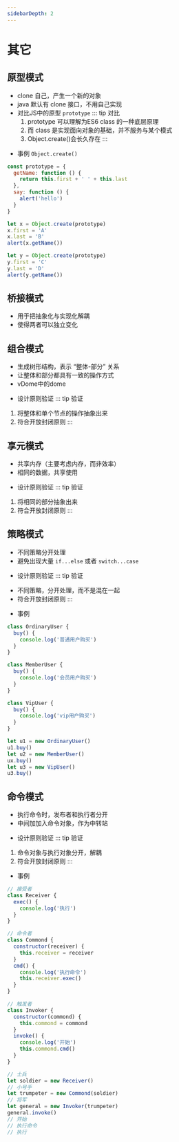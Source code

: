 ```yaml
---
sidebarDepth: 2
---
```

# 其它

## 原型模式
- clone 自己，产生一个新的对象
- java 默认有 clone 接口，不用自己实现
- 对比JS中的原型 <code>prototype</code>
::: tip 对比
  1. prototype 可以理解为ES6 class 的一种底层原理
  2. 而 class 是实现面向对象的基础，并不服务与某个模式
  3. Object.create()会长久存在
:::
* 事例 <code>Object.create()</code>
```js
const prototype = {
  getName: function () {
    return this.first + ' ' + this.last
  },
  say: function () {
    alert('hello')
  }
}

let x = Object.create(prototype)
x.first = 'A'
x.last = 'B'
alert(x.getName())

let y = Object.create(prototype)
y.first = 'C'
y.last = 'D'
alert(y.getName())
```
## 桥接模式
- 用于把抽象化与实现化解耦
- 使得两者可以独立变化

## 组合模式
- 生成树形结构，表示 “整体-部分” 关系
- 让整体和部分都具有一致的操作方式
- vDome中的dome

* 设计原则验证
::: tip 验证
1. 将整体和单个节点的操作抽象出来
2. 符合开放封闭原则
:::

## 享元模式
- 共享内存（主要考虑内存，而非效率）
- 相同的数据，共享使用
* 设计原则验证
::: tip 验证
1. 将相同的部分抽象出来
2. 符合开放封闭原则
:::

## 策略模式
- 不同策略分开处理
- 避免出现大量 <code>if...else</code> 或者 <code>switch...case</code>

* 设计原则验证
::: tip 验证
- 不同策略，分开处理，而不是混在一起
- 符合开放封闭原则
:::

* 事例
```js
class OrdinaryUser {
  buy() {
    console.log('普通用户购买')
  }
}

class MemberUser {
  buy() {
    console.log('会员用户购买')
  }
}

class VipUser {
  buy() {
    console.log('vip用户购买')
  }
}

let u1 = new OrdinaryUser()
u1.buy()
let u2 = new MemberUser()
ux.buy()
let u3 = new VipUser()
u3.buy()
```

## 命令模式
- 执行命令时，发布者和执行者分开
- 中间加加入命令对象，作为中转站

* 设计原则验证
::: tip 验证
1. 命令对象与执行对象分开，解耦
2. 符合开放封闭原则
:::

* 事例
```js
// 接受者
class Receiver {
  exec() {
    console.log('执行')
  }
}

// 命令者
class Commond {
  constructor(receiver) {
    this.receiver = receiver
  }
  cmd() {
    console.log('执行命令')
    this.receiver.exec()
  }
}

// 触发者
class Invoker {
  constructor(commond) {
    this.commond = commond
  }
  invoke() {
    console.log('开始')
    this.commond.cmd()
  }
}

// 士兵
let soldier = new Receiver()
// 小号手
let trumpeter = new Commond(soldier)
// 将军
let general = new Invoker(trumpeter)
general.invoke()
// 开始
// 执行命令
// 执行
```